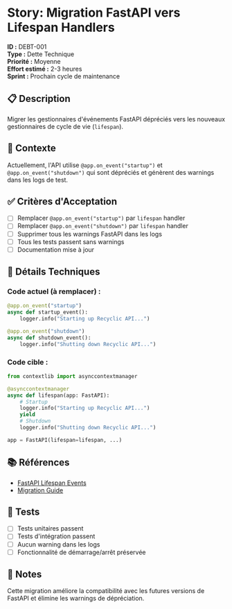 # Story: Migration FastAPI vers Lifespan Handlers

**ID :** DEBT-001  
**Type :** Dette Technique  
**Priorité :** Moyenne  
**Effort estimé :** 2-3 heures  
**Sprint :** Prochain cycle de maintenance  

## 📋 Description

Migrer les gestionnaires d'événements FastAPI dépréciés vers les nouveaux gestionnaires de cycle de vie (`lifespan`).

## 🎯 Contexte

Actuellement, l'API utilise `@app.on_event("startup")` et `@app.on_event("shutdown")` qui sont dépréciés et génèrent des warnings dans les logs de test.

## ✅ Critères d'Acceptation

- [ ] Remplacer `@app.on_event("startup")` par `lifespan` handler
- [ ] Remplacer `@app.on_event("shutdown")` par `lifespan` handler
- [ ] Supprimer tous les warnings FastAPI dans les logs
- [ ] Tous les tests passent sans warnings
- [ ] Documentation mise à jour

## 🔧 Détails Techniques

### Code actuel (à remplacer) :
```python
@app.on_event("startup")
async def startup_event():
    logger.info("Starting up Recyclic API...")

@app.on_event("shutdown")
async def shutdown_event():
    logger.info("Shutting down Recyclic API...")
```

### Code cible :
```python
from contextlib import asynccontextmanager

@asynccontextmanager
async def lifespan(app: FastAPI):
    # Startup
    logger.info("Starting up Recyclic API...")
    yield
    # Shutdown
    logger.info("Shutting down Recyclic API...")

app = FastAPI(lifespan=lifespan, ...)
```

## 📚 Références

- [FastAPI Lifespan Events](https://fastapi.tiangolo.com/advanced/events/)
- [Migration Guide](https://fastapi.tiangolo.com/advanced/events/#lifespan-events)

## 🧪 Tests

- [ ] Tests unitaires passent
- [ ] Tests d'intégration passent
- [ ] Aucun warning dans les logs
- [ ] Fonctionnalité de démarrage/arrêt préservée

## 📝 Notes

Cette migration améliore la compatibilité avec les futures versions de FastAPI et élimine les warnings de dépréciation.
